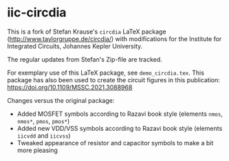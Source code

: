 # iic-circdia

This is a fork of Stefan Krause's `circdia` LaTeX package (http://www.taylorgruppe.de/circdia/) with modifications for the Institute for Integrated Circuits, Johannes Kepler University.

The regular updates from Stefan's Zip-file are tracked.

For exemplary use of this LaTeX package, see `demo_circdia.tex`. This package has also been used to create the circuit figures in this publication: https://doi.org/10.1109/MSSC.2021.3088968

Changes versus the original package:
* Added MOSFET symbols according to Razavi book style (elements `nmos`, `nmos*`, `pmos`, `pmos*`)
* Added new VDD/VSS symbols according to Razavi book style (elements `iicvdd` and `iicvss`)
* Tweaked appearance of resistor and capacitor symbols to make a bit more pleasing

